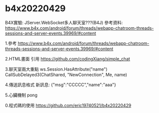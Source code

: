 # b4x20220429

B4X實驗: JServer.WebSocket多人聊天室???(B4J)
參考資料:
https://www.b4x.com/android/forum/threads/webapp-chatroom-threads-sessions-and-server-events.39969/#content


1.參考
https://www.b4x.com/android/forum/threads/webapp-chatroom-threads-sessions-and-server-events.39969/#content

2.HTML畫面 引用
https://github.com/codingXiang/simple_chat

3.聊天室兩大重點
ws.Session.HasAttribute("name")
CallSubDelayed3(ChatShared, "NewConnection", Me, name)


4.傳送訊息格式
新訊息: {"msg":"CCCCC","name":"aaa"}

5.心臟機制
pong


0.程式碼的使用
https://github.com/eric19740521/b4x20220429

